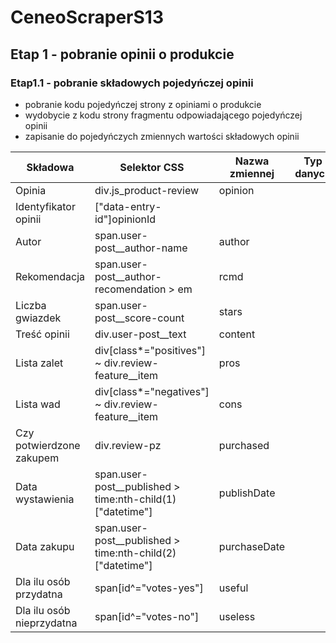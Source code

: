 # CeneoScraperS13
## Etap 1 - pobranie opinii o produkcie
### Etap1.1 - pobranie składowych pojedyńczej opinii
- pobranie kodu pojedyńczej strony z opiniami o produkcie
- wydobycie z kodu strony fragmentu odpowiadającego pojedyńczej opinii
- zapisanie do pojedyńczych zmiennych wartości składowych opinii

|Składowa|Selektor CSS|Nazwa zmiennej|Typ danych|
|--------|------------|--------------|----------|
|Opinia|div.js_product-review|opinion||
|Identyfikator opinii|["data-entry-id"]opinionId||
|Autor|span.user-post__author-name|author||
|Rekomendacja|span.user-post__author-recomendation > em|rcmd||
|Liczba gwiazdek|span.user-post__score-count|stars||
|Treść opinii|div.user-post__text|content||
|Lista zalet|div[class*="positives"] ~ div.review-feature__item|pros||
|Lista wad|div[class*="negatives"] ~ div.review-feature__item|cons||
|Czy potwierdzone zakupem|div.review-pz|purchased||
|Data wystawienia|span.user-post__published > time:nth-child(1)["datetime"]|publishDate||
|Data zakupu|span.user-post__published > time:nth-child(2)["datetime"]|purchaseDate||
|Dla ilu osób przydatna|span[id^="votes-yes"]|useful||
|Dla ilu osób nieprzydatna|span[id^="votes-no"]|useless||
